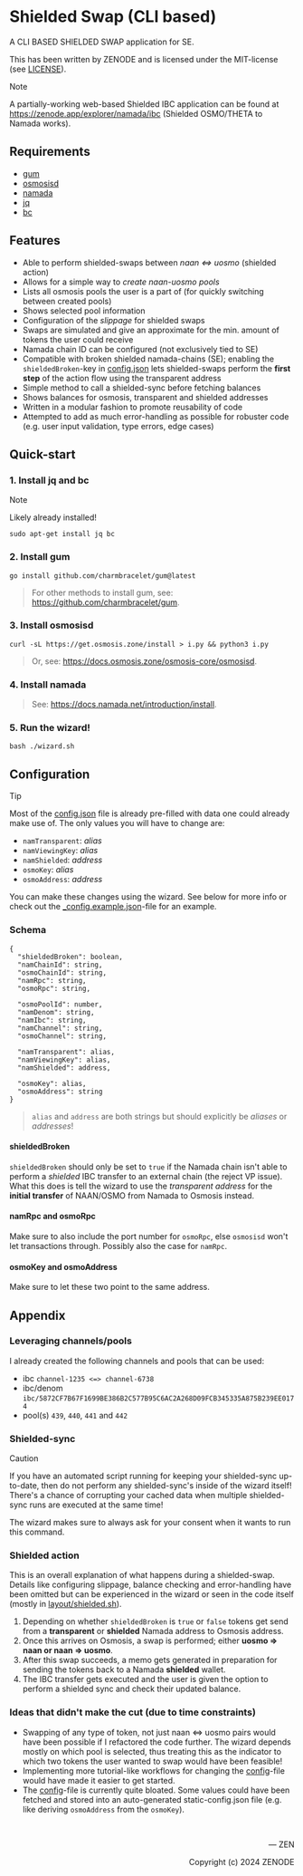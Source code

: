 # Shielded Swap (CLI based)

A CLI BASED SHIELDED SWAP application for SE.

This has been written by ZENODE and is licensed under the MIT-license (see [LICENSE](./LICENSE)).

> [!NOTE]
> A partially-working web-based Shielded IBC application can be found at https://zenode.app/explorer/namada/ibc (Shielded OSMO/THETA to Namada works).

## Requirements
- [gum](https://github.com/charmbracelet/gum)
- [osmosisd](https://docs.osmosis.zone/osmosis-core/osmosisd)
- [namada](https://docs.namada.net/introduction/install)
- [jq](https://jqlang.github.io/jq/download)
- [bc](https://www.gnu.org/software/bc/manual/html_mono/bc.html)

## Features
- Able to perform shielded-swaps between _naan <=> uosmo_ (shielded action)
- Allows for a simple way to _create naan-uosmo pools_
- Lists all osmosis pools the user is a part of (for quickly switching between created pools)
- Shows selected pool information
- Configuration of the _slippage_ for shielded swaps
- Swaps are simulated and give an approximate for the min. amount of tokens the user could receive
- Namada chain ID can be configured (not exclusively tied to SE)
- Compatible with broken shielded namada-chains (SE); enabling the `shieldedBroken`-key in [config.json](config.json) lets shielded-swaps perform the **first step** of the action flow using the transparent address
- Simple method to call a shielded-sync before fetching balances
- Shows balances for osmosis, transparent and shielded addresses
- Written in a modular fashion to promote reusability of code
- Attempted to add as much error-handling as possible for robuster code (e.g. user input validation, type errors, edge cases)
 
## Quick-start

### 1. Install jq and bc

> [!NOTE]
>
> Likely already installed!
>

```
sudo apt-get install jq bc
```

### 2. Install gum

```
go install github.com/charmbracelet/gum@latest
```

> For other methods to install gum, see: https://github.com/charmbracelet/gum.

### 3. Install osmosisd

```
curl -sL https://get.osmosis.zone/install > i.py && python3 i.py
```

> Or, see: https://docs.osmosis.zone/osmosis-core/osmosisd.

### 4. Install namada

> See: https://docs.namada.net/introduction/install.

### 5. Run the wizard!

```
bash ./wizard.sh
```

## Configuration

> [!TIP]
>
> Most of the [config.json](config.json) file is already pre-filled with data one could already make use of. The only values you will have to change are:
> - `namTransparent`: _alias_
> - `namViewingKey`: _alias_
> - `namShielded`: _address_
> - `osmoKey`: _alias_
> - `osmoAddress`: _address_
>
> You can make these changes using the wizard. See below for more info or check out the [_config.example.json](/config/_config.example.json)-file for an example.

### Schema
```
{
  "shieldedBroken": boolean,
  "namChainId": string,
  "osmoChainId": string,
  "namRpc": string,
  "osmoRpc": string,

  "osmoPoolId": number,
  "namDenom": string,
  "namIbc": string,
  "namChannel": string,
  "osmoChannel": string,

  "namTransparent": alias,
  "namViewingKey": alias,
  "namShielded": address,

  "osmoKey": alias,
  "osmoAddress": string
}
```
> `alias` and `address` are both strings but should explicitly be _aliases_ or _addresses_! 

#### shieldedBroken

`shieldedBroken` should only be set to `true` if the Namada chain isn't able to perform a _shielded_ IBC transfer to an external chain (the reject VP issue). What this does is tell the wizard to use the _transparent address_ for the **initial transfer** of NAAN/OSMO from Namada to Osmosis instead.

#### namRpc and osmoRpc

Make sure to also include the port number for `osmoRpc`, else `osmosisd` won't let transactions through. Possibly also the case for `namRpc`.

#### osmoKey and osmoAddress

Make sure to let these two point to the same address.

## Appendix

### Leveraging channels/pools

I already created the following channels and pools that can be used:
- ibc `channel-1235 <=> channel-6738`
- ibc/denom `ibc/5872CF7B67F1699BE386B2C577B95C6AC2A268D09FCB345335A875B239EE0174`
- pool(s) `439`, `440`, `441` and `442`

### Shielded-sync

> [!CAUTION]
>
> If you have an automated script running for keeping your shielded-sync up-to-date, then do not perform any shielded-sync's inside of the wizard itself! There's a chance of corrupting your cached data when multiple shielded-sync runs are executed at the same time!
>
> The wizard makes sure to always ask for your consent when it wants to run this command.

### Shielded action

This is an overall explanation of what happens during a shielded-swap. Details like configuring slippage, balance checking and error-handling have been omitted but can be experienced in the wizard or seen in the code itself (mostly in [layout/shielded.sh](layout/shielded.sh)).

1. Depending on whether `shieldedBroken` is `true` or `false` tokens get send from a **transparent** or **shielded** Namada address to Osmosis address.
2. Once this arrives on Osmosis, a swap is performed; either **uosmo => naan or naan => uosmo**.
3. After this swap succeeds, a memo gets generated in preparation for sending the tokens back to a Namada **shielded** wallet.
4. The IBC transfer gets executed and the user is given the option to perform a shielded sync and check their updated balance.

### Ideas that didn't make the cut (due to time constraints)

- Swapping of any type of token, not just naan <=> uosmo pairs would have been possible if I refactored the code further. The wizard depends mostly on which pool is selected, thus treating this as the indicator to which two tokens the user wanted to swap would have been feasible!
- Implementing more tutorial-like workflows for changing the [config](config.json)-file would have made it easier to get started.
- The [config](config.json)-file is currently quite bloated. Some values could have been fetched and stored into an auto-generated static-config.json file (e.g. like deriving `osmoAddress` from the `osmoKey`).

</br>

<p align="right">— ZEN</p>
<p align="right">Copyright (c) 2024 ZENODE</p>
